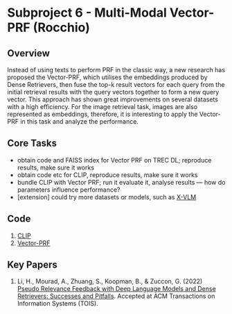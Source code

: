 # Subproject 6 - Multi-Modal Vector-PRF (Rocchio)

## Overview
Instead of using texts to perform PRF in the classic way, a new research has proposed the Vector-PRF, which utilises the embeddings produced by Dense Retrievers, then fuse the top-k result vectors for each query from the initial retrieval results with the query vectors together to form a new query vector. This approach has shown great improvements on several datasets with a high efficiency. For the image retrieval task, images are also represented as embeddings, therefore, it is interesting to apply the Vector-PRF in this task and analyze the performance.


## Core Tasks

- obtain code and FAISS index for Vector PRF on TREC DL; reproduce results, make sure it works
- obtain code etc for CLIP, reproduce results, make sure it works
- bundle CLIP with Vector PRF; run it evaluate it, analyse results — how do parameters influence performance?
- [extension] could try more datasets or models, such as [X-VLM](https://arxiv.org/pdf/2111.08276v2.pdf)


## Code
1. [CLIP](https://github.com/openai/CLIP)
2. [Vector-PRF](https://github.com/hanglics/Neural-Relevance-Feedback-Public)


## Key Papers

1. Li, H., Mourad, A., Zhuang, S., Koopman, B., & Zuccon, G. (2022) [Pseudo Relevance Feedback with Deep Language Models and Dense Retrievers: Successes and Pitfalls](https://hangli.me/files/li-tois-2021.pdf). Accepted at ACM Transactions on Information Systems (TOIS).

